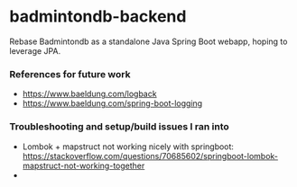 # badmintondb-backend
Rebase Badmintondb as a standalone Java Spring Boot webapp, hoping to leverage JPA.

### References for future work
- https://www.baeldung.com/logback
- https://www.baeldung.com/spring-boot-logging

### Troubleshooting and setup/build issues I ran into
- Lombok + mapstruct not working nicely with springboot: https://stackoverflow.com/questions/70685602/springboot-lombok-mapstruct-not-working-together
- 